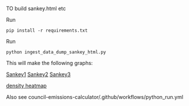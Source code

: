 TO build sankey.html etc

Run

```
pip install -r requirements.txt
```

Run
```
python ingest_data_dump_sankey_html.py
```

This will make the following graphs:


[Sankey1](https://htmlpreview.github.io/?https://github.com/russelljjarvis/council-emissions-calculator/blob/main/scripts/sankey0.html)
[Sankey2](https://htmlpreview.github.io/?https://github.com/russelljjarvis/council-emissions-calculator/blob/main/scripts/sankey1.html)
[Sankey3](https://htmlpreview.github.io/?https://github.com/russelljjarvis/council-emissions-calculator/blob/main/scripts/sankey2.html)

[density heatmap](https://htmlpreview.github.io/?https://github.com/russelljjarvis/council-emissions-calculator/blob/main/scripts/density_heatmap.html)

Also see council-emissions-calculator/.github/workflows/python_run.yml
